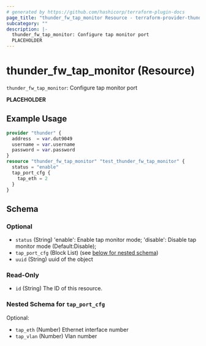 ```yaml
---
# generated by https://github.com/hashicorp/terraform-plugin-docs
page_title: "thunder_fw_tap_monitor Resource - terraform-provider-thunder"
subcategory: ""
description: |-
  thunder_fw_tap_monitor: Configure tap monitor port
  PLACEHOLDER
---
```


# thunder_fw_tap_monitor (Resource)

`thunder_fw_tap_monitor`: Configure tap monitor port

__PLACEHOLDER__

## Example Usage

```terraform
provider "thunder" {
  address  = var.dut9049
  username = var.username
  password = var.password
}
resource "thunder_fw_tap_monitor" "test_thunder_fw_tap_monitor" {
  status = "enable"
  tap_port_cfg {
    tap_eth = 2
  }
}
```

<!-- schema generated by tfplugindocs -->
## Schema

### Optional

- `status` (String) 'enable': Enable tap monitor mode; 'disable': Disable tap monitor mode (Default:Disable);
- `tap_port_cfg` (Block List) (see [below for nested schema](#nestedblock--tap_port_cfg))
- `uuid` (String) uuid of the object

### Read-Only

- `id` (String) The ID of this resource.

<a id="nestedblock--tap_port_cfg"></a>
### Nested Schema for `tap_port_cfg`

Optional:

- `tap_eth` (Number) Ethernet interface number
- `tap_vlan` (Number) Vlan number


